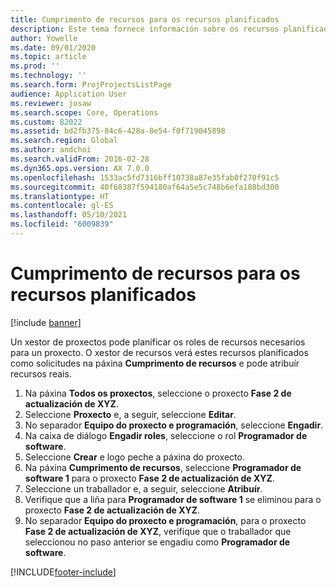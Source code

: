 ```yaml
---
title: Cumprimento de recursos para os recursos planificados
description: Este tema fornece información sobre os recursos planificados para un proxecto.
author: Yowelle
ms.date: 09/01/2020
ms.topic: article
ms.prod: ''
ms.technology: ''
ms.search.form: ProjProjectsListPage
audience: Application User
ms.reviewer: josaw
ms.search.scope: Core, Operations
ms.custom: 82022
ms.assetid: bd2fb375-84c6-428a-8e54-f0f719045898
ms.search.region: Global
ms.author: andchoi
ms.search.validFrom: 2016-02-28
ms.dyn365.ops.version: AX 7.0.0
ms.openlocfilehash: 1533ac5fd7316bff10738a87e35fab0f270f91c5
ms.sourcegitcommit: 40f68387f594180af64a5e5c748b6efa188bd300
ms.translationtype: HT
ms.contentlocale: gl-ES
ms.lasthandoff: 05/10/2021
ms.locfileid: "6009839"
---
```

# <a name="resource-fulfillment-for-planned-resources"></a>Cumprimento de recursos para os recursos planificados

[!include [banner](../includes/banner.md)]

Un xestor de proxectos pode planificar os roles de recursos necesarios para un proxecto. O xestor de recursos verá estes recursos planificados como solicitudes na páxina **Cumprimento de recursos** e pode atribuír recursos reais.

1. Na páxina **Todos os proxectos**, seleccione o proxecto **Fase 2 de actualización de XYZ**.
2. Seleccione **Proxecto** e, a seguir, seleccione **Editar**.
3. No separador **Equipo do proxecto e programación**, seleccione **Engadir**.
4. Na caixa de diálogo **Engadir roles**, seleccione o rol **Programador de software**.
5. Seleccione **Crear** e logo peche a páxina do proxecto.
6. Na páxina **Cumprimento de recursos**, seleccione **Programador de software 1** para o proxecto **Fase 2 de actualización de XYZ**.
7. Seleccione un traballador e, a seguir, seleccione **Atribuír**.
8. Verifique que a liña para **Programador de software 1** se eliminou para o proxecto **Fase 2 de actualización de XYZ**.
9. No separador **Equipo do proxecto e programación**, para o proxecto **Fase 2 de actualización de XYZ**, verifique que o traballador que seleccionou no paso anterior se engadiu como **Programador de software**.


[!INCLUDE[footer-include](../includes/footer-banner.md)]